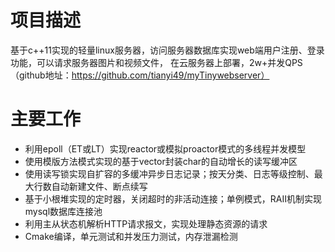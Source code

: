 # 项目描述
基于c++11实现的轻量linux服务器，访问服务器数据库实现web端用户注册、登录功能，可以请求服务器图片和视频文件，
在云服务器上部署，2w+并发QPS（github地址：https://github.com/tianyi49/myTinywebserver）
# 主要工作
* 利用epoll（ET或LT）实现reactor或模拟proactor模式的多线程并发模型
* 使用模版方法模式实现的基于vector封装char的自动增长的读写缓冲区
* 使用读写锁实现自扩容的多缓冲异步日志记录；按天分类、日志等级控制、最大行数自动新建文件、断点续写
* 基于小根堆实现的定时器，关闭超时的非活动连接；单例模式，RAII机制实现mysql数据库连接池
* 利用主从状态机解析HTTP请求报文，实现处理静态资源的请求
* Cmake编译，单元测试和并发压力测试，内存泄漏检测
